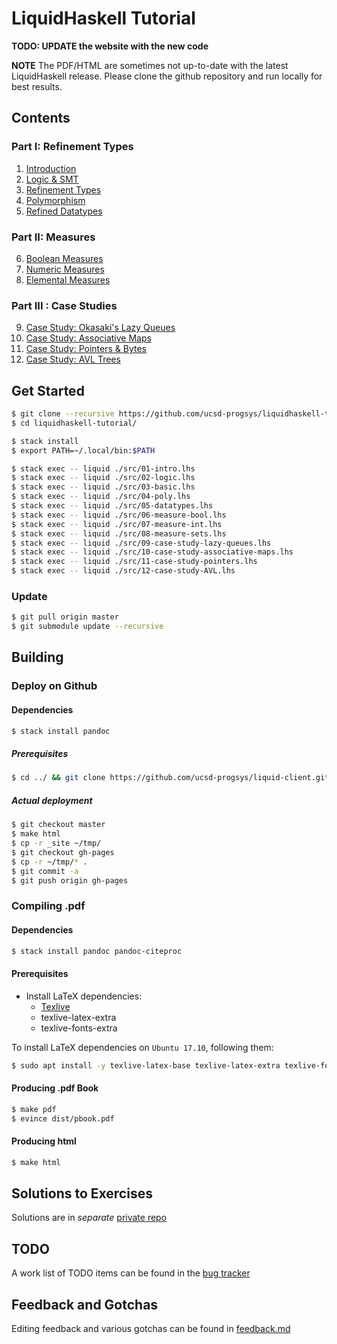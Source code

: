 # LiquidHaskell Tutorial

**TODO: UPDATE the website with the new code**

**NOTE** The PDF/HTML are sometimes not up-to-date
with the latest LiquidHaskell release. Please clone
the github repository and run locally for best results.

## Contents

### Part I: Refinement Types

1. [Introduction](src/01-intro.lhs)
2. [Logic & SMT](src/02-logic.lhs)
3. [Refinement Types](src/03-basic.lhs)
4. [Polymorphism](src/04-poly.lhs)
5. [Refined Datatypes](src/05-datatypes.lhs)

### Part II: Measures

6. [Boolean Measures](src/06-measure-bool.lhs)
7. [Numeric Measures](src/07-measure-int.lhs)
8. [Elemental Measures](src/08-measure-sets.lhs)

### Part III : Case Studies

9. [Case Study: Okasaki's Lazy Queues](src/09-case-study-lazy-queues.lhs)
10. [Case Study: Associative Maps](src/10-case-study-associative-maps.lhs)
11. [Case Study: Pointers & Bytes](src/11-case-study-pointers.lhs)
12. [Case Study: AVL Trees](src/12-case-study-AVL.lhs)

## Get Started

```bash
$ git clone --recursive https://github.com/ucsd-progsys/liquidhaskell-tutorial.git
$ cd liquidhaskell-tutorial/

$ stack install
$ export PATH=~/.local/bin:$PATH

$ stack exec -- liquid ./src/01-intro.lhs
$ stack exec -- liquid ./src/02-logic.lhs
$ stack exec -- liquid ./src/03-basic.lhs
$ stack exec -- liquid ./src/04-poly.lhs
$ stack exec -- liquid ./src/05-datatypes.lhs
$ stack exec -- liquid ./src/06-measure-bool.lhs
$ stack exec -- liquid ./src/07-measure-int.lhs
$ stack exec -- liquid ./src/08-measure-sets.lhs
$ stack exec -- liquid ./src/09-case-study-lazy-queues.lhs
$ stack exec -- liquid ./src/10-case-study-associative-maps.lhs
$ stack exec -- liquid ./src/11-case-study-pointers.lhs
$ stack exec -- liquid ./src/12-case-study-AVL.lhs
```

### Update

```bash
$ git pull origin master
$ git submodule update --recursive
```

## Building

### Deploy on Github

#### Dependencies

```bash
$ stack install pandoc
```

##### Prerequisites

```bash
$ cd ../ && git clone https://github.com/ucsd-progsys/liquid-client.git
```

##### Actual deployment

```bash
$ git checkout master
$ make html
$ cp -r _site ~/tmp/
$ git checkout gh-pages
$ cp -r ~/tmp/* .
$ git commit -a
$ git push origin gh-pages
```

### Compiling .pdf

#### Dependencies

```bash
$ stack install pandoc pandoc-citeproc
```

#### Prerequisites

* Install LaTeX dependencies:
  * [Texlive](https://www.tug.org/texlive/)
  * texlive-latex-extra
  * texlive-fonts-extra

To install LaTeX dependencies on `Ubuntu 17.10`, following them:

```bash
$ sudo apt install -y texlive-latex-base texlive-latex-extra texlive-fonts-extra
```

#### Producing .pdf Book

```bash
$ make pdf
$ evince dist/pbook.pdf
```

#### Producing html

```bash
$ make html
```

## Solutions to Exercises

Solutions are in *separate* [private repo](https://github.com/ucsd-progsys/liquidhaskell-tutorial-solutions)

## TODO

A work list of TODO items can be found in the [bug tracker](https://github.com/ucsd-progsys/liquidhaskell-tutorial/issues/19)

## Feedback and Gotchas

Editing feedback and various gotchas can be found in [feedback.md](feedback.md)
